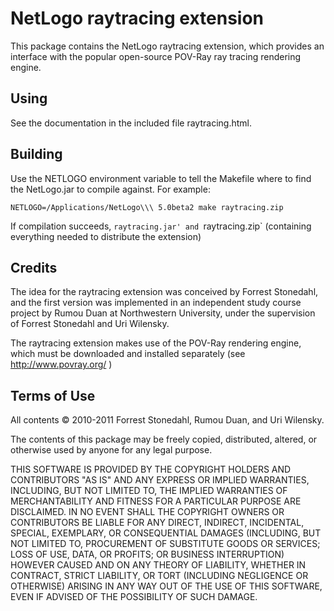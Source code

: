 # NetLogo raytracing extension

This package contains the NetLogo raytracing extension, which provides an interface with the popular open-source POV-Ray ray tracing rendering engine.

## Using

See the documentation in the included file raytracing.html.

## Building

Use the NETLOGO environment variable to tell the Makefile where to find the NetLogo.jar to compile against.  For example:

    NETLOGO=/Applications/NetLogo\\\ 5.0beta2 make raytracing.zip

If compilation succeeds, `raytracing.jar' and `raytracing.zip` (containing everything needed to distribute the extension)


## Credits

The idea for the raytracing extension was conceived by Forrest Stonedahl, and the first version was implemented in an independent study course project by Rumou Duan at Northwestern University, under the supervision of Forrest Stonedahl and Uri Wilensky.

The raytracing extension makes use of the POV-Ray rendering engine, which must be downloaded and installed separately (see http://www.povray.org/ )

## Terms of Use

All contents © 2010-2011 Forrest Stonedahl, Rumou Duan, and Uri Wilensky.

The contents of this package may be freely copied, distributed, altered, or otherwise used by anyone for any legal purpose.

THIS SOFTWARE IS PROVIDED BY THE COPYRIGHT HOLDERS AND CONTRIBUTORS "AS IS" AND ANY EXPRESS OR IMPLIED WARRANTIES, INCLUDING, BUT NOT LIMITED TO, THE IMPLIED WARRANTIES OF MERCHANTABILITY AND FITNESS FOR A PARTICULAR PURPOSE ARE DISCLAIMED.  IN NO EVENT SHALL THE COPYRIGHT OWNERS OR CONTRIBUTORS BE LIABLE FOR ANY DIRECT, INDIRECT, INCIDENTAL, SPECIAL, EXEMPLARY, OR CONSEQUENTIAL DAMAGES (INCLUDING, BUT NOT LIMITED TO, PROCUREMENT OF SUBSTITUTE GOODS OR SERVICES; LOSS OF USE, DATA, OR PROFITS; OR BUSINESS INTERRUPTION) HOWEVER CAUSED AND ON ANY THEORY OF LIABILITY, WHETHER IN CONTRACT, STRICT LIABILITY, OR TORT (INCLUDING NEGLIGENCE OR OTHERWISE) ARISING IN ANY WAY OUT OF THE USE OF THIS SOFTWARE, EVEN IF ADVISED OF THE POSSIBILITY OF SUCH DAMAGE.

